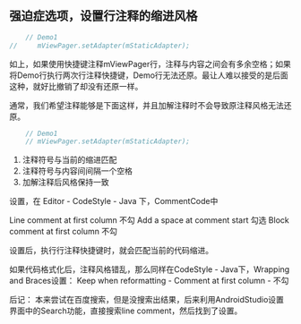 ## 强迫症选项，设置行注释的缩进风格

```java
	// Demo1
//     mViewPager.setAdapter(mStaticAdapter);
```
如上，如果使用快捷键注释mViewPager行，注释与内容之间会有多余空格；如果将Demo行执行两次行注释快捷键，Demo行无法还原。最让人难以接受的是后面这种，就好比撤销了却没有还原一样。

通常，我们希望注释能够是下面这样，并且加解注释时不会导致原注释风格无法还原。

```java
	// Demo1
	// mViewPager.setAdapter(mStaticAdapter);
```
1. 注释符号与当前的缩进匹配
2. 注释符号与内容间间隔一个空格
3. 加解注释后风格保持一致

设置，在 Editor - CodeStyle - Java 下，CommentCode中

Line comment at first column 不勾
Add a space at comment start 勾选
Block comment at first column 不勾

设置后，执行行注释快捷键时，就会匹配当前的代码缩进。

如果代码格式化后，注释风格错乱，那么同样在CodeStyle - Java下，Wrapping and Braces设置：
Keep when reformatting - Comment at first column - 不勾

后记：
本来尝试在百度搜索，但是没搜索出结果，后来利用AndroidStudio设置界面中的Search功能，直接搜索line comment，然后找到了设置。
